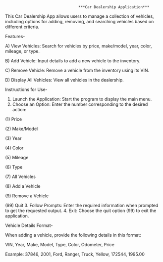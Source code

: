                                      ***Car Dealership Application***

This Car Dealership App allows users to manage a collection of vehicles, including options for adding, removing, and searching vehicles based on different criteria.

Features-

A) View Vehicles: Search for vehicles by price, make/model, year, color, mileage, or type.

B) Add Vehicle: Input details to add a new vehicle to the inventory.

C) Remove Vehicle: Remove a vehicle from the inventory using its VIN.

D) Display All Vehicles: View all vehicles in the dealership.

Instructions for Use-
1. Launch the Application: Start the program to display the main menu.
2. Choose an Option: Enter the number corresponding to the desired action:

(1) Price

(2) Make/Model

(3) Year

(4) Color

(5) Mileage

(6) Type

(7) All Vehicles

(8) Add a Vehicle

(9) Remove a Vehicle

(99) Quit
3. Follow Prompts: Enter the required information when prompted to get the requested output.
4. Exit: Choose the quit option (99) to exit the application.

Vehicle Details Format-

When adding a vehicle, provide the following details in this format:

VIN, Year, Make, Model, Type, Color, Odometer, Price

Example:
37846, 2001, Ford, Ranger, Truck, Yellow, 172544, 1995.00
